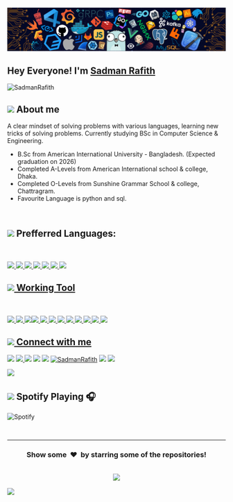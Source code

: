 <!--

-->


<p align="center"><img src="https://raw.githubusercontent.com/mdabusufian/MdAbuSufian/main/assets/header.png"></p>

   ## Hey Everyone! I'm [Sadman Rafith](https://github.com/SadmanRafith)
<p><img src="https://komarev.com/ghpvc/?username=SadmanRafith&label=Profile%20views&color=0e8bb4&style=flat" alt="SadmanRafith" /></p>
   
## <img src="https://www.pngmart.com/files/21/About-Me-PNG.png" width="50px"/> About me
A clear mindset of solving problems with various languages, learning new tricks of solving problems. Currently studying BSc in Computer Science & Engineering.
-	B.Sc from American International University - Bangladesh. (Expected graduation on 2026)
-	Completed A-Levels from American International school & college, Dhaka.
-	Completed O-Levels from Sunshine Grammar School & college, Chattragram.
-	Favourite Language is python and sql.

<br>
 
##  <img src="https://img.icons8.com/color/256/language.png" width="40px"/> Prefferred Languages:
  
<a href = "https://www.w3schools.com/c/c_intro.php"><img height="50" src="https://skillicons.dev/icons?i=c" /><img height = "50">
<a href = "https://www.w3schools.com/cpp/default.asp"><img height="50" src="https://skillicons.dev/icons?i=cpp"/>
 <img src="https://skillicons.dev/icons?i=cs" />
<a href = "https://www.javatpoint.com/java-tutorial"><img height="50" src="https://skillicons.dev/icons?i=java"/>
<a href = "https://www.w3schools.com/html/"><img height="50" src="https://skillicons.dev/icons?i=html"/>
  <img src="https://skillicons.dev/icons?i=css" />
<a href = "https://www.w3schools.com/sql/default.asp"><img height="50" src="https://img.icons8.com/color/256/mysql-logo.png"/>



## <img src="https://img.icons8.com/external-flaticons-lineal-color-flat-icons/256/external-ide-computer-science-flaticons-lineal-color-flat-icons.png" width="40px"/> Working Tool

<img height="50" src = "https://skillicons.dev/icons?i=vscode"><img height ="50"> 
<img height="50" src = "https://skillicons.dev/icons?i=visualstudio">
<img height="50" src = "https://img.icons8.com/color/256/code-blocks.png"><img height="50" src = "https://i0.wp.com/sybyl.com/wp-content/uploads/2019/11/Oracle-Logo-For-Website.png?ssl=1">
<img height="50" src = "https://img.icons8.com/fluency/256/notepad-plus-plus.png">
 <img height="50" src = "https://img.icons8.com/office/256/java-eclipse.png">
<img height="40" src = "https://encrypted-tbn0.gstatic.com/images?q=tbn:ANd9GcTM779y9inijGdrIxrsvXIFZ5S2c35LrhW9PlvoO8hK5JBYsrx-giqe8ZG3RjczcqPiojo&usqp=CAU">
<img height="50" src = "https://img.icons8.com/color/256/ms-word.png">
<img height="50" src = "https://img.icons8.com/color/256/ms-excel.png">
<img height="50" src = "https://img.icons8.com/color/256/ms-powerpoint--v1.png">
<img height="50" src = "https://img.icons8.com/fluency/256/microsoft-teams-2019.png">
<img height="50" src = "https://img.icons8.com/fluency/256/obs-studio.png"> 




  
  ## <img src="https://img.icons8.com/color/256/call-me-skin-type-1.png" width="30px"/> Connect with me 

<p align="left">
    <a href = "https://www.facebook.com/sadman.rafith.20/"><img src="https://img.icons8.com/arcade/256/facebook-new.png" width="42px"/></a>
    <a href = "https://www.instagram.com/sadman_rafith/?hl=en"><img src="https://img.icons8.com/color-glass/256/instagram-new.png"width="42px"/</a>
    <a href = "https://www.linkedin.com/in/sadman-rafith-597b451b7/"><img src="https://img.icons8.com/arcade/256/linkedin-circled.png" width="42px"/></a>
      <a href = "https://www.hackerrank.com/rafithsadman?hr_r=1"><img src = "https://img.icons8.com/external-tal-revivo-shadow-tal-revivo/256/external-hackerrank-is-a-technology-company-that-focuses-on-competitive-programming-logo-shadow-tal-revivo.png" width = "40px"/></a>
      <a href = "https://codeforces.com/profile/Rafith"><img src = "https://cdn.iconscout.com/icon/free/png-256/code-forces-3628695-3029920.png" width = "40px"/></a>
       <a href="https://www.codechef.com/users/rafithsadman" target="blank"><img src="https://img.icons8.com/ios-filled/256/codechef.png" alt="SadmanRafith" height="30" width="40" /></a>
       <a href = "https://stackoverflow.com/users/21132955/sadman-rafith"><img src = "https://img.icons8.com/external-tal-revivo-color-tal-revivo/256/external-stack-overflow-is-a-question-and-answer-site-for-professional-logo-color-tal-revivo.png" width = "40px"/></a>
      <a href = "https://auth.geeksforgeeks.org/user/sadmanrafith"><img src = "https://img.icons8.com/color/480/GeeksforGeeks.png" width = "40px"/></a>

  


![](https://github-readme-stats.vercel.app/api/top-langs/?username=SadmanRafith&theme=nord&hide_border=false&include_all_commits=true&count_private=true&layout=compact)
<br/>
       
 ## <img src="https://baypark.ca/wp-content/uploads/2020/02/spotify-logo-png-spotify-music-app-icon-1024.jpg" width="20px"/>  Spotify Playing 🎧

![Spotify](https://novatorem.vercel.app/api/spotify)

<br/>
 
 <hr>
  
<div align="center">
<h3 align="center">Show some &nbsp;❤️&nbsp; by starring some of the repositories!</h3>

<br>
<img src="https://media.giphy.com/media/jpVnC65DmYeyRL4LHS/giphy.gif" width="20%">
</div>
</p>
   <img src="https://imgur.com/rilHVxA.png"/> 
